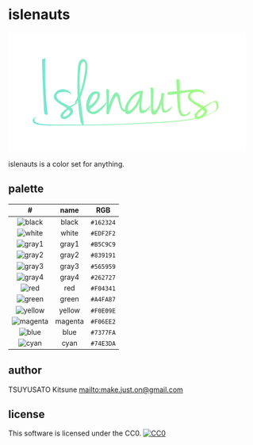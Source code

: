 # islenauts

![islenauts logo](https://raw.githubusercontent.com/MakeNowJust/islenauts/master/logo/islenauts.png)

islenauts is a color set for anything.


## palette

|                           #                           |  name   |    RGB    |
|:-----------------------------------------------------:|:-------:|:---------:|
| ![black  ](http://placehold.it/16x16/162324?text=%20) |  black  | `#162324` |
| ![white  ](http://placehold.it/16x16/EDF2F2?text=%20) |  white  | `#EDF2F2` |
| ![gray1  ](http://placehold.it/16x16/B5C9C9?text=%20) |  gray1  | `#B5C9C9` |
| ![gray2  ](http://placehold.it/16x16/839191?text=%20) |  gray2  | `#839191` |
| ![gray3  ](http://placehold.it/16x16/565959?text=%20) |  gray3  | `#565959` |
| ![gray4  ](http://placehold.it/16x16/262727?text=%20) |  gray4  | `#262727` |
| ![red    ](http://placehold.it/16x16/F04341?text=%20) |   red   | `#F04341` |
| ![green  ](http://placehold.it/16x16/A4FA87?text=%20) |  green  | `#A4FA87` |
| ![yellow ](http://placehold.it/16x16/F0E09E?text=%20) | yellow  | `#F0E09E` |
| ![magenta](http://placehold.it/16x16/F06EE2?text=%20) | magenta | `#F06EE2` |
| ![blue   ](http://placehold.it/16x16/7377FA?text=%20) |  blue   | `#7377FA` |
| ![cyan   ](http://placehold.it/16x16/74E3DA?text=%20) |  cyan   | `#74E3DA` |


## author

TSUYUSATO Kitsune <mailto:make.just.on@gmail.com>

## license

This software is licensed under the CC0. [![CC0](http://i.creativecommons.org/p/zero/1.0/88x31.png "CC0")](http://creativecommons.org/publicdomain/zero/1.0/)
